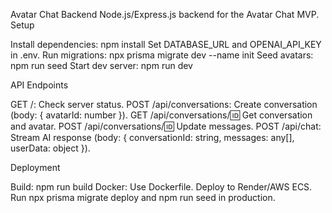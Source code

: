 Avatar Chat Backend
   Node.js/Express.js backend for the Avatar Chat MVP.
Setup

Install dependencies: npm install
Set DATABASE_URL and OPENAI_API_KEY in .env.
Run migrations: npx prisma migrate dev --name init
Seed avatars: npm run seed
Start dev server: npm run dev

API Endpoints

GET /: Check server status.
POST /api/conversations: Create conversation (body: { avatarId: number }).
GET /api/conversations/:id: Get conversation and avatar.
POST /api/conversations/:id: Update messages.
POST /api/chat: Stream AI response (body: { conversationId: string, messages: any[], userData: object }).

Deployment

Build: npm run build
Docker: Use Dockerfile.
Deploy to Render/AWS ECS.
Run npx prisma migrate deploy and npm run seed in production.
